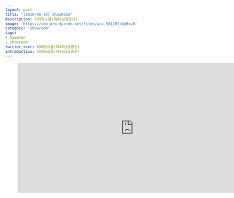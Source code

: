 ```yaml
---
layout: post
title: "[2016-06-14] ShowRoom"
description: 히와땅쇼룸(제45싱글총선)
image: 'https://cdn-pro.dprcdn.net/files/acc_501207/QyBxvO'
category: 'showroom'
tags:
- hiwatan
- showroom
twitter_text: 히와땅쇼룸(제45싱글총선)
introduction: 히와땅쇼룸(제45싱글총선)
---
```

<figure class="video_container">
<iframe width="740" height="416" src="https://serviceapi.nmv.naver.com/flash/convertIframeTag.nhn?vid=B564A47FD4024F60646DE22ACD712EEDCC1F&outKey=V1210ed1233ec7fdaed07c10964006b52b35cb1fc383c89088523c10964006b52b35c" frameborder="no" scrolling="no"></iframe>
</figure>

